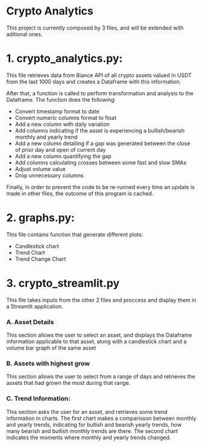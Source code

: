 # Crypto Analytics

This project is currently composed by 3 files, and will be extended with aditional ones.

# 1. crypto_analytics.py:
This file retrieves data from Biance API of all crypto assets valued in USDT from the last 1000 days and creates a Dataframe with this information.

After that, a function is called to perform transformation and analysis to the Dataframe.
The function does the following:
* Convert timestamp format to date
* Convert numeric columns format to float
* Add a new column with daily variation
* Add columns indicating if the asset is experiencing a bullish/bearish monthly and yearly trend
* Add a new column detailing if a gap was generated between the close of prior day and open of current day
* Add a new column quantifying the gap
* Add columns calculating crosses between some fast and slow SMAs
* Adjust volume value
* Drop unnecessary columns

Finally, in order to prevent the code to be re-runned every time an update is made in other files, the outcome of this program is cached.

# 2. graphs.py:
This file contains function that generate different plots:
* Candlestick chart
* Trend Chart
* Trend Change Chart

# 3. crypto_streamlit.py
This file takes inputs from the other 2 files and proccess and display them in a Streamlit application.
  ### A. Asset Details
  This section allows the user to select an asset, and displays the Dataframe information applicable to that asset, along with a candlestick chart     and a volume bar graph of the same asset
  ### B. Assets with highest grow
  This section allows the user to select from a range of days and retrieves the assets that had grown the most during that range.
  ### C. Trend Information:
  This section asks the user for an asset, and retrieves some trend information in charts.
  The first chart makes a comparisson between monthly and yearly trends, indicating for bullish and bearish yearly trends, how many bearish and        bullish monthly trends are there.
  The second chart indicates the moments where monthly and yearly trends changed.
